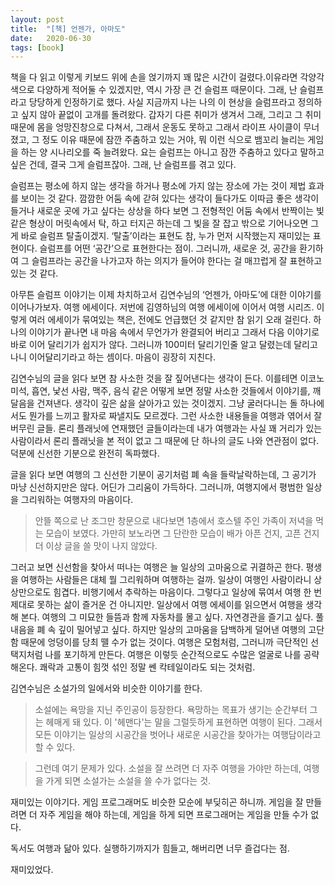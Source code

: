 ```yaml
---
layout: post
title:  "[책] 언젠가, 아마도"
date:   2020-06-30
tags: [book]
---
```


책을 다 읽고 이렇게 키보드 위에 손을 얹기까지 꽤 많은 시간이 걸렸다.이유라면 각양각색으로 다양하게 적어둘 수 있겠지만, 역시 가장 큰 건 슬럼프 때문이다. 그래, 난 슬럼프라고 당당하게 인정하기로 했다. 사실 지금까지 나는 나의 이 현상을 슬럼프라고 정의하고 싶지 않아 끝없이 고개를 돌려왔다. 갑자기 다른 취미가 생겨서 그래, 그리고 그 취미 때문에 몸을 엉망진창으로 다쳐서, 그래서 운동도 못하고 그래서 라이프 사이클이 무너졌고, 그 정도 이유 때문에 잠깐 주춤하고 있는 거야, 뭐 이런 식으로 뱀꼬리 늘리는 게임을 하는 양 시나리오를 죽 늘려왔다. 요는 슬럼프는 아니고 잠깐 주춤하고 있다고 말하고 싶은 건데, 결국 그게 슬럼프잖아. 그래, 난 슬럼프를 겪고 있다.

슬럼프는 평소에 하지 않는 생각을 하거나 평소에 가지 않는 장소에 가는 것이 제법 효과를 보이는 것 같다. 깜깜한 어둠 속에 갇혀 있다는 생각이 들다가도 이따금 좋은 생각이 들거나 새로운 곳에 가고 싶다는 상상을 하다 보면 그 전형적인 어둠 속에서 반짝이는 빛 같은 형상이 머릿속에서 탁, 하고 터지곤 하는데 그 빛을 잘 잡고 밖으로 기어나오면 그게 바로 슬럼프 탈출이겠지. ‘탈출’이라는 표현도 참, 누가 먼저 시작했는지 재미있는 표현이다. 슬럼프를 어떤 ‘공간’으로 표현한다는 점이. 그러니까, 새로운 것, 공간을 환기하여 그 슬럼프라는 공간을 나가고자 하는 의지가 들어야 한다는 걸 매끄럽게 잘 표현하고 있는 것 같다.

아무튼 슬럼프 이야기는 이제 차치하고서 김연수님의 ‘언젠가, 아마도’에 대한 이야기를 이어나가보자. 여행 에세이다. 저번에 김영하님의 여행 에세이에 이어서 여행 시리즈. 이렇게 여러 에세이가 묶여있는 책은, 전에도 언급했던 것 같지만 참 읽기 오래 걸린다. 하나의 이야기가 끝나면 내 마음 속에서 무언가가 완결되어 버리고 그래서 다음 이야기로 바로 이어 달리기가 쉽지가 않다. 그러니까 100미터 달리기인줄 알고 달렸는데 달리고 나니 이어달리기라고 하는 셈이다. 마음이 굉장히 지친다.

김연수님의 글을 읽다 보면 참 사소한 것을 잘 짚어낸다는 생각이 든다. 이를테면 이코노미석, 흡연, 낯선 사람, 맥주, 음식 같은 어떻게 보면 정말 사소한 것들에서 이야기를, 깨달음을 건져낸다. 생각이 깊은 삶을 살아가고 있는 것이겠지. 그냥 굴러다니는 돌 하나에서도 뭔가를 느끼고 활자로 짜낼지도 모르겠다. 그런 사소한 내용들을 여행과 엮어서 잘 버무린 글들. 론리 플래닛에 연재했던 글들이라는데 내가 여행과는 사실 꽤 거리가 있는 사람이라서 론리 플래닛을 본 적이 없고 그 때문에 단 하나의 글도 나와 연관점이 없다. 덕분에 신선한 기분으로 완전히 독파했다.

글을 읽다 보면 여행의 그 신선한 기분이 공기처럼 폐 속을 들락날락하는데, 그 공기가 마냥 신선하지만은 않다. 어딘가 그리움이 가득하다. 그러니까, 여행지에서 평범한 일상을 그리워하는 여행자의 마음이다.

<blockquote>
안뜰 쪽으로 난 조그만 창문으로 내다보면 1층에서 호스텔 주인 가족이 저녁을 먹는 모습이 보였다. 가만히 보노라면 그 단란한 모습이 배가 아픈 건지, 고픈 건지 더 이상 글을 쓸 맛이 나지 않았다.
</blockquote>

그러고 보면 신선함을 찾아서 떠나는 여행은 늘 일상의 고마움으로 귀결하곤 한다. 평생을 여행하는 사람들은 대체 뭘 그리워하며 여행하는 걸까. 일상이 여행인 사람이라니 상상만으로도 힘겹다. 비행기에서 추락하는 마음이다. 그렇다고 일상에 묶여서 여행 한 번 제대로 못하는 삶이 즐거운 건 아니지만. 일상에서 여행 에세이를 읽으면서 여행을 생각해 본다. 여행의 그 미묘한 들뜸과 함께 자동차를 몰고 싶다. 자연경관을 즐기고 싶다. 풀내음을 폐 속 깊이 밀어넣고 싶다. 하지만 일상의 고마움을 담백하게 덜어낸 여행의 고단함 때문에 엉덩이를 당최 뗄 수가 없는 것이다. 여행은 모험처럼, 그러니까 극단적인 선택지처럼 나를 포기하게 만든다. 여행은 이렇듯 순간적으로도 수많은 얼굴로 나를 공략해온다. 쾌락과 고통이 힘껏 섞인 정말 쎈 칵테일이라도 되는 것처럼.

김연수님은 소설가의 일에서와 비슷한 이야기를 한다.

<blockquote>
소설에는 욕망을 지닌 주인공이 등장한다. 욕망하는 목표가 생기는 순간부터 그는 헤매게 돼 있다. 이 '헤맨다'는 말을 그럴듯하게 표현하면 여행이 된다. 그래서 모든 이야기는 일상의 시공간을 벗어나 새로운 시공간을 찾아가는 여행담이라고 할 수 있다.
</blockquote>

<blockquote>
그런데 여기 문제가 있다. 소설을 잘 쓰려면 더 자주 여행을 가야만 하는데, 여행을 가게 되면 소설가는 소설을 쓸 수가 없다는 것.
</blockquote>

재미있는 이야기다. 게임 프로그래머도 비슷한 모순에 부딪히곤 하니까. 게임을 잘 만들려면 더 자주 게임을 해야 하는데, 게임을 하게 되면 프로그래머는 게임을 만들 수가 없다.

독서도 여행과 닮아 있다. 실행하기까지가 힘들고, 해버리면 너무 즐겁다는 점.

재미있었다.
